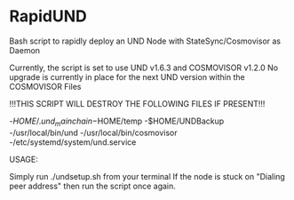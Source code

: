 # RapidUND
Bash script to rapidly deploy an UND Node with StateSync/Cosmovisor as Daemon

Currently, the script is set to use UND v1.6.3 and COSMOVISOR v1.2.0
No upgrade is currently in place for the next UND version within the COSMOVISOR Files




!!!THIS SCRIPT WILL DESTROY THE FOLLOWING FILES IF PRESENT!!!

-$HOME/.und_mainchain
-$HOME/temp
-$HOME/UNDBackup
-/usr/local/bin/und
-/usr/local/bin/cosmovisor
-/etc/systemd/system/und.service

USAGE:

Simply run ./undsetup.sh from your terminal
If the node is stuck on "Dialing peer address" then run the script once again.



